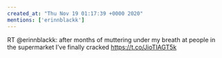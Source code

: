 ```yaml
---
created_at: "Thu Nov 19 01:17:39 +0000 2020"
mentions: ['erinnblackk']
---
```


RT @erinnblackk: after months of muttering under my breath at people in the supermarket I’ve finally cracked https://t.co/JioTIAGT5k